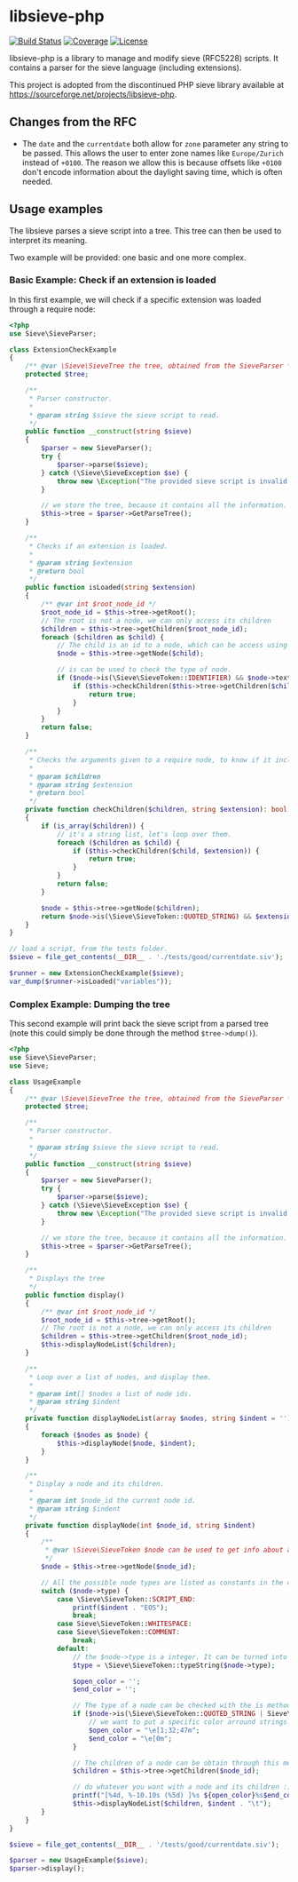 # libsieve-php

[![Build Status](https://img.shields.io/travis/ProtonMail/libsieve-php.svg?style=flat-square)](https://travis-ci.org/ProtonMail/libsieve-php)
[![Coverage](https://img.shields.io/codecov/c/github/ProtonMail/libsieve-php.svg?style=flat-square)](https://codecov.io/gh/ProtonMail/libsieve-php)
[![License](https://img.shields.io/github/license/ProtonMail/libsieve-php.svg?style=flat-square)](https://github.com/ProtonMail/libsieve-php/blob/master/LICENSE)

libsieve-php is a library to manage and modify sieve (RFC5228) scripts. It contains a parser for the sieve language (including extensions).

This project is adopted from the discontinued PHP sieve library available at https://sourceforge.net/projects/libsieve-php.

## Changes from the RFC

 - The `date` and the `currentdate` both allow for `zone` parameter any string to be passed.
   This allows the user to enter zone names like `Europe/Zurich` instead of `+0100`. 
   The reason we allow this is because offsets like `+0100` don't encode information about the
   daylight saving time, which is often needed.

## Usage examples

The libsieve parses a sieve script into a tree. This tree can then be used to interpret its meaning.

Two example will be provided: one basic and one more complex.
### Basic Example: Check if an extension is loaded
In this first example, we will check if a specific extension was loaded through a require node:

```php
<?php
use Sieve\SieveParser;

class ExtensionCheckExample
{
    /** @var \Sieve\SieveTree the tree, obtained from the SieveParser */
    protected $tree;

    /**
     * Parser constructor.
     *
     * @param string $sieve the sieve script to read.
     */
    public function __construct(string $sieve)
    {
        $parser = new SieveParser();
        try {
            $parser->parse($sieve);
        } catch (\Sieve\SieveException $se) {
            throw new \Exception("The provided sieve script is invalid!");
        }

        // we store the tree, because it contains all the information.
        $this->tree = $parser->GetParseTree();
    }

    /**
     * Checks if an extension is loaded.
     *
     * @param string $extension
     * @return bool
     */
    public function isLoaded(string $extension)
    {
        /** @var int $root_node_id */
        $root_node_id = $this->tree->getRoot();
        // The root is not a node, we can only access its children
        $children = $this->tree->getChildren($root_node_id);
        foreach ($children as $child) {
            // The child is an id to a node, which can be access using the following:
            $node = $this->tree->getNode($child);

            // is can be used to check the type of node.
            if ($node->is(\Sieve\SieveToken::IDENTIFIER) && $node->text === "require") {
                if ($this->checkChildren($this->tree->getChildren($child), $extension)) {
                    return true;
                }
            }
        }
        return false;
    }

    /**
     * Checks the arguments given to a require node, to know if it includes
     *
     * @param $children
     * @param string $extension
     * @return bool
     */
    private function checkChildren($children, string $extension): bool
    {
        if (is_array($children)) {
            // it's a string list, let's loop over them.
            foreach ($children as $child) {
                if ($this->checkChildren($child, $extension)) {
                    return true;
                }
            }
            return false;
        }

        $node = $this->tree->getNode($children);
        return $node->is(\Sieve\SieveToken::QUOTED_STRING) && $extension === trim($node->text, '"');
    }
}

// load a script, from the tests folder.
$sieve = file_get_contents(__DIR__ . './tests/good/currentdate.siv');

$runner = new ExtensionCheckExample($sieve);
var_dump($runner->isLoaded("variables"));
```

### Complex Example: Dumping the tree

This second example will print back the sieve script from a parsed tree (note this could simply be done through
the method `$tree->dump()`).

```php
<?php
use Sieve\SieveParser;
use Sieve;

class UsageExample
{
    /** @var \Sieve\SieveTree the tree, obtained from the SieveParser */
    protected $tree;

    /**
     * Parser constructor.
     *
     * @param string $sieve the sieve script to read.
     */
    public function __construct(string $sieve)
    {
        $parser = new SieveParser();
        try {
            $parser->parse($sieve);
        } catch (\Sieve\SieveException $se) {
            throw new \Exception("The provided sieve script is invalid!");
        }

        // we store the tree, because it contains all the information.
        $this->tree = $parser->GetParseTree();
    }

    /**
     * Displays the tree
     */
    public function display()
    {
        /** @var int $root_node_id */
        $root_node_id = $this->tree->getRoot();
        // The root is not a node, we can only access its children
        $children = $this->tree->getChildren($root_node_id);
        $this->displayNodeList($children);
    }

    /**
     * Loop over a list of nodes, and display them.
     *
     * @param int[] $nodes a list of node ids.
     * @param string $indent
     */
    private function displayNodeList(array $nodes, string $indent = '')
    {
        foreach ($nodes as $node) {
            $this->displayNode($node, $indent);
        }
    }

    /**
     * Display a node and its children.
     *
     * @param int $node_id the current node id.
     * @param string $indent
     */
    private function displayNode(int $node_id, string $indent)
    {
        /**
         * @var \Sieve\SieveToken $node can be used to get info about a specific node.
         */
        $node = $this->tree->getNode($node_id);

        // All the possible node types are listed as constants in the class SieveToken...
        switch ($node->type) {
            case \Sieve\SieveToken::SCRIPT_END:
                printf($indent . "EOS");
                break;
            case Sieve\SieveToken::WHITESPACE:
            case Sieve\SieveToken::COMMENT:
                break;
            default:
                // the $node->type is a integer. It can be turned into an explicit string this way...
                $type = \Sieve\SieveToken::typeString($node->type);

                $open_color = '';
                $end_color = '';

                // The type of a node can be checked with the is method. Mask can be used to match several types.
                if ($node->is(\Sieve\SieveToken::QUOTED_STRING | Sieve\SieveToken::MULTILINE_STRING)) {
                    // we want to put a specific color arround strings...
                    $open_color = "\e[1;32;47m";
                    $end_color = "\e[0m";
                }

                // The children of a node can be obtain through this method:
                $children = $this->tree->getChildren($node_id);

                // do whatever you want with a node and its children :) Here we are going to display them.
                printf("[%4d, %-10.10s (%5d) ]%s ${open_color}%s$end_color" . PHP_EOL, $node->line, $type, $node->type, $indent, $node->text);
                $this->displayNodeList($children, $indent . "\t");
        }
    }
}

$sieve = file_get_contents(__DIR__ . '/tests/good/currentdate.siv');

$parser = new UsageExample($sieve);
$parser->display();
```
